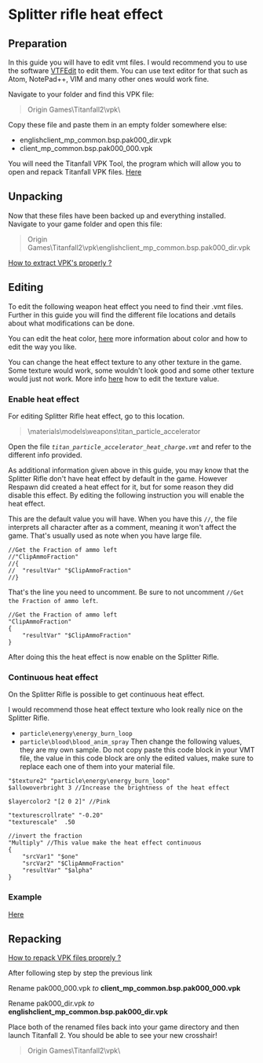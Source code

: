 # Splitter rifle heat effect

## Preparation

In this guide you will have to edit vmt files. I would recommend you to use the software [VTFEdit](https://noskill.gitbook.io/titanfall2/how-to-start-modding/modding-tools) to edit them. You can use text editor for that such as Atom, NotePad++, VIM and many other ones would work fine.

Navigate to your folder and find this VPK file:

> Origin Games\Titanfall2\vpk\

Copy these file and paste them in an empty folder somewhere else:

* englishclient\_mp\_common.bsp.pak000\_dir.vpk
* client\_mp\_common.bsp.pak000\_000.vpk

You will need the Titanfall VPK Tool, the program which will allow you to open and repack Titanfall VPK files. [Here](https://noskill.gitbook.io/titanfall2/how-to-start-modding/modding-tools)

## Unpacking <a id="unpacking"></a>

Now that these files have been backed up and everything installed. Navigate to your game folder and open this file:

> Origin Games\Titanfall2\vpk\englishclient\_mp\_common.bsp.pak000\_dir.vpk

​[How to extract VPK's properly ?](https://noskill.gitbook.io/titanfall2/how-to-start-modding/how-to-backup-extract-and-repack)​

## Editing

To edit the following weapon heat effect you need to find their .vmt files. Further in this guide you will find the different file locations and details about what modifications can be done.

You can edit the heat color, [here](https://wanty5883.gitbook.io/titanfall2/information/color-and-texture-info#usdlayercolor) more information about color and how to edit the way you like.

You can change the heat effect texture to any other texture in the game. Some texture would work, some wouldn't look good and some other texture would just not work. More info [here](https://wanty5883.gitbook.io/titanfall2/information/color-and-texture-info#usdtexture2-and-usdbasetexture) how to edit the texture value.

### Enable heat effect

For editing Splitter Rifle heat effect, go to this location.

> \materials\models\weapons\titan\_particle\_accelerator

Open the file _`titan_particle_accelerator_heat_charge.vmt`_ and refer to the different info provided.

As additional information given above in this guide, you may know that the Splitter Rifle don't have heat effect by default in the game. However Respawn did created a heat effect for it, but for some reason they did disable this effect. By editing the following instruction you will enable the heat effect.

This are the default value you will have. When you have this `//`, the file interprets all character after as a comment, meaning it won't affect the game. That's usually used as note when you have large file.

```text
//Get the Fraction of ammo left
//"ClipAmmoFraction"
//{
//	"resultVar" "$ClipAmmoFraction"
//}
```

That's the line you need to uncomment. Be sure to not uncomment `//Get the Fraction of ammo left`.

```text
//Get the Fraction of ammo left
"ClipAmmoFraction"
{
	"resultVar" "$ClipAmmoFraction"
}
```

After doing this the heat effect is now enable on the Splitter Rifle.

### Continuous heat effect

On the Splitter Rifle is possible to get continuous heat effect.

I would recommend those heat effect texture who look really nice on the Splitter Rifle.

* `particle\energy\energy_burn_loop`
* `particle\blood\blood_anim_spray` Then change the following values, they are my own sample. Do not copy paste this code block in your VMT file, the value in this code block are only the edited values, make sure to replace each one of them into your material file.

```text
"$texture2" "particle\energy\energy_burn_loop"
$allowoverbright 3 //Increase the brightness of the heat effect

$layercolor2 "[2 0 2]" //Pink

"texturescrollrate" "-0.20"
"texturescale"	.50

//invert the fraction
"Multiply" //This value make the heat effect continuous
{
	"srcVar1" "$one"
	"srcVar2" "$ClipAmmoFraction"
	"resultVar" "$alpha"
}
```

### Example

[Here](https://gfycat.com/fr/gifs/detail/sickflashygermanshepherd)

## Repacking <a id="repacking"></a>

​[How to repack VPK files proprely ?](https://noskill.gitbook.io/titanfall2/how-to-start-modding/how-to-backup-extract-and-repack)​

After following step by step the previous link

Rename pak000\_000.vpk _to_ **client\_mp\_common.bsp.pak000\_000.vpk**

Rename pak000\_dir.vpk _to_ **englishclient\_mp\_common.bsp.pak000\_dir.vpk**

Place both of the renamed files back into your game directory and then launch Titanfall 2. You should be able to see your new crosshair!

> Origin Games\Titanfall2\vpk\


